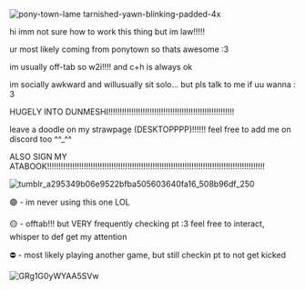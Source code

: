 
![pony-town-lame tarnished-yawn-blinking-padded-4x](https://github.com/f4lin/f4lin/assets/174661320/50e33209-584e-42d6-b364-f4053746fd32)

hi imm not sure how to work this thing but im law!!!!!

ur most likely coming from ponytown so thats awesome :3

im usually off-tab so w2i!!!! and c+h is always ok 

im socially awkward and willusually sit solo... but pls talk to me if uu wanna : 3

HUGELY INTO DUNMESHI!!!!!!!!!!!!!!!!!!!!!!!!!!!!!!!!!!!!!!!!!!!!!!!!!!!!!!! 

leave a doodle on my strawpage (DESKTOPPPP)!!!!!! feel free to add me on discord too ^^_^^

ALSO SIGN MY ATABOOK!!!!!!!!!!!!!!!!!!!!!!!!!!!!!!!!!!!!!!!!!!!!!!!!!!!!!!!!!!!!!!!!!!!!!!!!!!!!!!!!!!!!!!!!!!!!!!!


![tumblr_a295349b06e9522bfba505603640fa16_508b96df_250](https://github.com/f4lin/f4lin/assets/174661320/a75e69a8-58cb-4dec-a8da-2c6b4fcd3d9d)

🟢 - im never using this one LOL

🟡 - offtab!!! but VERY frequently checking pt :3 feel free to interact, whisper to def get my attention

⛔ - most likely playing another game, but still checkin pt to not get kicked

![GRg1G0yWYAA5SVw](https://github.com/la-4w/la-4w/assets/174661320/76961833-24ec-491a-abc5-febc5edb2aac)


<!---
f4lin/f4lin is a ✨ special ✨ repository because its `README.md` (this file) appears on your GitHub profile.
You can click the Preview link to take a look at your changes.
--->

